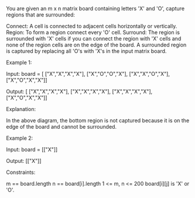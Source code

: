 You are given an m x n matrix board containing letters 'X' and 'O', capture regions that are surrounded:

Connect: A cell is connected to adjacent cells horizontally or vertically.
Region: To form a region connect every 'O' cell.
Surround: The region is surrounded with 'X' cells if you can connect the region with 'X' cells and none of the region cells are on the edge of the board.
A surrounded region is captured by replacing all 'O's with 'X's in the input matrix board.



Example 1:

Input: board = [
["X","X","X","X"],
["X","O","O","X"],
["X","X","O","X"],
["X","O","X","X"]]

Output: [
["X","X","X","X"],
["X","X","X","X"],
["X","X","X","X"],
["X","O","X","X"]]

Explanation:


In the above diagram, the bottom region is not captured because it is on the edge of the board and cannot be surrounded.

Example 2:

Input: board = [["X"]]

Output: [["X"]]



Constraints:

m == board.length
n == board[i].length
1 <= m, n <= 200
board[i][j] is 'X' or 'O'.